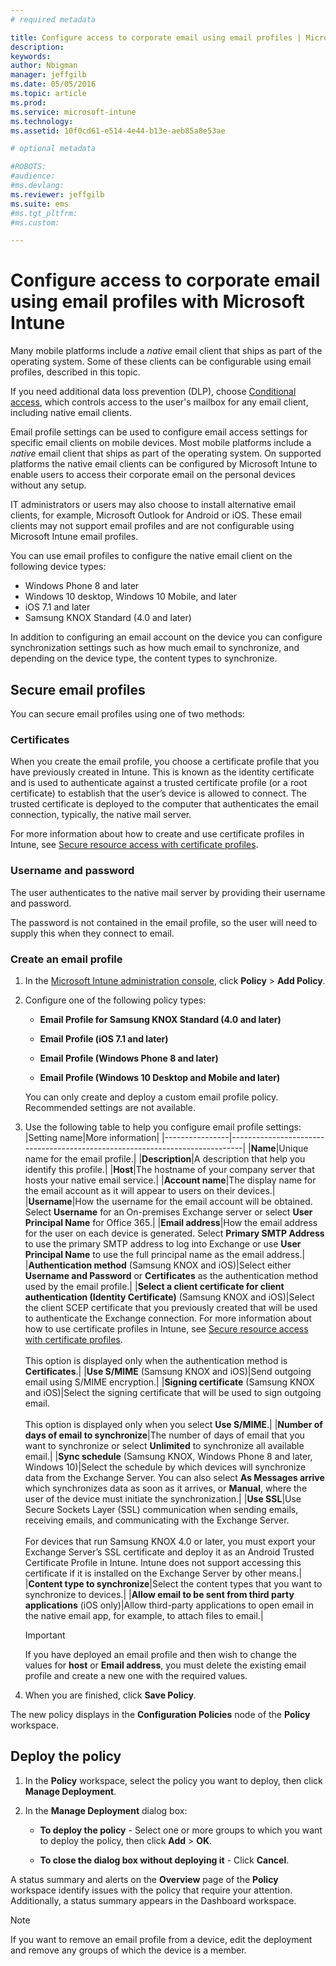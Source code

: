 ```yaml
---
# required metadata

title: Configure access to corporate email using email profiles | Microsoft Intune
description:
keywords:
author: Nbigman
manager: jeffgilb
ms.date: 05/05/2016
ms.topic: article
ms.prod:
ms.service: microsoft-intune
ms.technology:
ms.assetid: 10f0cd61-e514-4e44-b13e-aeb85a8e53ae

# optional metadata

#ROBOTS:
#audience:
#ms.devlang:
ms.reviewer: jeffgilb
ms.suite: ems
#ms.tgt_pltfrm:
#ms.custom:

---
```


# Configure access to corporate email using email profiles with Microsoft Intune
Many mobile platforms include a *native* email client that ships as part of the operating system.  Some of these clients can be configurable using email profiles, described in this topic.

If you need additional data loss prevention (DLP), choose [Conditional access](restrict-access-to-email-and-o365-services-with-microsoft-intune.md), which controls access to the user's
 mailbox for any email client, including native email clients.

Email profile settings can be used to configure email access settings for specific email clients on mobile devices.   Most mobile platforms include a *native* email client that ships as part of the operating system.  On supported platforms the native email clients can be configured by Microsoft Intune to enable users to access their corporate email on the personal devices without any setup.  

IT administrators or users may also choose to install alternative email clients, for example, Microsoft Outlook for Android or iOS.  These email clients may not support email profiles and are not configurable using Microsoft Intune email profiles.  

You can use email profiles to configure the native email client on the following device types:
-	Windows Phone 8 and later
-	Windows 10 desktop, Windows 10 Mobile, and later
-	iOS 7.1 and later
-	Samsung KNOX Standard (4.0 and later)


In addition to configuring an email account on the device you can configure synchronization settings such as how much email to synchronize, and depending on the device type, the content types to synchronize.

## Secure email profiles
You can secure email profiles using one of two methods:

### Certificates
When you create the email profile, you choose a certificate profile that you have previously created in Intune. This is known as the identity certificate and is used to authenticate against a trusted certificate profile (or a root certificate) to establish that the user’s device is allowed to connect. The trusted certificate is deployed to the computer that authenticates the email connection, typically, the native mail server.

For more information about how to create and use certificate profiles in Intune, see [Secure resource access with  certificate profiles](secure-resource-access-with-certificate-profiles.md).

### Username and password
The user authenticates to the native mail server by providing their username and password.

The password is not contained in the email profile, so the user will need to supply this when they connect to email.

### Create an email profile

1.  In the [Microsoft Intune administration console](https://manage.microsoft.com), click **Policy** &gt; **Add Policy**.

2.  Configure one of the following policy types:

    -   **Email Profile for Samsung KNOX Standard (4.0 and later)**

    -   **Email Profile (iOS 7.1 and later)**

    -   **Email Profile (Windows Phone 8 and later)**

    -   **Email Profile (Windows 10 Desktop and Mobile and later)**

    You can only create and deploy a custom email profile policy. Recommended settings are not available.

3.  Use the following table to help you configure email profile settings:
    |Setting name|More information|
    |----------------|-----------------------------------------------------------------------------|
    |**Name**|Unique name for the email profile.|
    |**Description**|A description that help you identify this profile.|
    |**Host**|The hostname of your company server that hosts your native email service.|
    |**Account name**|The display name for the email account as it will appear to users on their devices.|
    |**Username**|How the username for the email account will be obtained. Select **Username** for an On-premises Exchange server or select **User Principal Name** for Office 365.|
    |**Email address**|How the email address for the user on each device is generated. Select **Primary SMTP Address** to use the primary SMTP address to log into Exchange or use  **User Principal Name** to use the full principal name as the email address.|
    |**Authentication method** (Samsung KNOX and iOS)|Select either **Username and Password** or **Certificates** as the authentication method used by the email profile.|
    |**Select a client certificate for client authentication (Identity Certificate)** (Samsung KNOX and iOS)|Select the client SCEP certificate that you previously created that will be used to authenticate the Exchange connection. For more information about how to use certificate profiles in Intune, see [Secure resource access with  certificate profiles](secure-resource-access-with-certificate-profiles.md).<br /><br />This option is displayed only when the authentication method is **Certificates**.|
    |**Use S/MIME** (Samsung KNOX and iOS)|Send outgoing email using S/MIME encryption.|
    |**Signing certificate** (Samsung KNOX and iOS)|Select the signing certificate that will be used to sign outgoing email.<br /><br />This option is displayed only when you select **Use S/MIME**.|
    |**Number of days of email to synchronize**|The number of days of email that you want to synchronize or select **Unlimited** to synchronize all available email.|
    |**Sync schedule** (Samsung KNOX, Windows Phone 8 and later, Windows 10)|Select the schedule by which devices will synchronize data from the Exchange Server. You can also select **As Messages arrive** which synchronizes data as soon as it arrives, or **Manual**, where the user of the device must initiate the synchronization.|
    |**Use SSL**|Use Secure Sockets Layer (SSL) communication when sending emails, receiving emails, and communicating with the Exchange Server.<br /><br />For devices that run Samsung KNOX 4.0 or later, you must export your Exchange Server’s SSL certificate and deploy it as an Android Trusted Certificate Profile in Intune. Intune does not support accessing this certificate if it is installed on the Exchange Server by other means.|
    |**Content type to synchronize**|Select the content types that you want to synchronize to devices.| 
	|**Allow email to be sent from third party applications** (iOS only)|Allow third-party applications to open email in the native email app, for example, to attach files to email.|

    > [!IMPORTANT]
    > If you have deployed an email profile and then wish to change the values for **host** or **Email address**, you must delete the existing email profile and create a new one with the required values.

4.  When you are finished, click **Save Policy**.

The new policy displays in the **Configuration Policies** node of the **Policy** workspace.

## Deploy the policy

1.  In the **Policy** workspace, select the policy you want to deploy, then click **Manage Deployment**.

2.  In the **Manage Deployment** dialog box:

    -   **To deploy the policy** - Select one or more groups to which you want to deploy the policy, then click **Add** &gt; **OK**.

    -   **To close the dialog box without deploying it** - Click **Cancel**.

A status summary and alerts on the **Overview** page of the **Policy** workspace identify issues with the policy that require your attention. Additionally, a status summary appears in the Dashboard workspace.

> [!NOTE]
> If you want to remove an email profile from a device, edit the deployment and remove any groups of which the device is a member.


